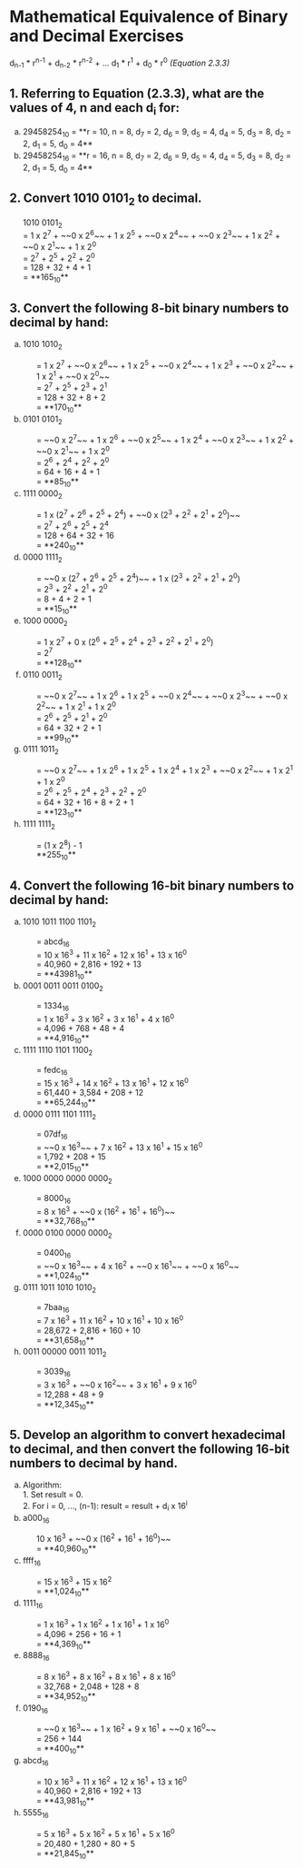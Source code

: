 # Mathematical Equivalence of Binary and Decimal Exercises

d<sub>n-1</sub> * r<sup>n-1</sup> + d<sub>n-2</sub> * r<sup>n-2</sup> + ... d<sub>1</sub> * r<sup>1</sup> + d<sub>0</sub> * r<sup>0</sup> _(Equation 2.3.3)_

## 1. Referring to Equation (2.3.3), what are the values of 4, n and each d<sub>i</sub> for:
  <ol class="alpha-sub-list">
    <li> 29458254<sub>10</sub> = **r = 10, n = 8, d<sub>7</sub> = 2, d<sub>6</sub> = 9, d<sub>5</sub> = 4, d<sub>4</sub> = 5, d<sub>3</sub> = 8, d<sub>2</sub> = 2, d<sub>1</sub> = 5, d<sub>0</sub> = 4**</li>
    <li> 29458254<sub>16</sub> = **r = 16, n = 8, d<sub>7</sub> = 2, d<sub>6</sub> = 9, d<sub>5</sub> = 4, d<sub>4</sub> = 5, d<sub>3</sub> = 8, d<sub>2</sub> = 2, d<sub>1</sub> = 5, d<sub>0</sub> = 4**</li>
  </ol>

## 2. Convert 1010 0101<sub>2</sub> to decimal.
  <ol class="equation-steps">
    <li> 1010 0101<sub>2</sub></li>
    <li> = 1 x 2<sup>7</sup> + ~~0 x 2<sup>6</sup>~~ + 1 x 2<sup>5</sup> + ~~0 x 2<sup>4</sup>~~ + ~~0 x 2<sup>3</sup>~~ + 1 x 2<sup>2</sup> + ~~0 x 2<sup>1</sup>~~ + 1 x 2<sup>0</sup></li>
    <li> = 2<sup>7</sup> + 2<sup>5</sup> + 2<sup>2</sup> + 2<sup>0</sup></li>
    <li> = 128 + 32 + 4 + 1</li>
    <li> = **165<sub>10</sub>**</li>
  </ol>

## 3. Convert the following 8-bit binary numbers to decimal by hand:
  <ol class="alpha-sub-list">
    <li> 1010 1010<sub>2</sub></li>
      <ol class="equation-steps">
        <li> = 1 x 2<sup>7</sup> + ~~0 x 2<sup>6</sup>~~ + 1 x 2<sup>5</sup> + ~~0 x 2<sup>4</sup>~~ + 1 x 2<sup>3</sup> + ~~0 x 2<sup>2</sup>~~ + 1 x 2<sup>1</sup> + ~~0 x 2<sup>0</sup>~~</li>
        <li> = 2<sup>7</sup> + 2<sup>5</sup> + 2<sup>3</sup> + 2<sup>1</sup></li>
        <li> = 128 + 32 + 8 + 2</li>
        <li> = **170<sub>10</sub>**</li>
      </ol>
    <li> 0101 0101<sub>2</sub></li>
      <ol class="equation-steps">
        <li> = ~~0 x 2<sup>7</sup>~~ + 1 x 2<sup>6</sup> + ~~0 x 2<sup>5</sup>~~ + 1 x 2<sup>4</sup> + ~~0 x 2<sup>3</sup>~~ + 1 x 2<sup>2</sup> + ~~0 x 2<sup>1</sup>~~ + 1 x 2<sup>0</sup></li>
        <li> = 2<sup>6</sup> + 2<sup>4</sup> + 2<sup>2</sup> + 2<sup>0</sup></li>
        <li> = 64 + 16 + 4 + 1</li>
        <li> = **85<sub>10</sub>**</li>
      </ol>
    <li> 1111 0000<sub>2</sub></li>
      <ol class="equation-steps">
        <li> = 1 x (2<sup>7</sup> + 2<sup>6</sup> + 2<sup>5</sup> + 2<sup>4</sup>) + ~~0 x (2<sup>3</sup> + 2<sup>2</sup> + 2<sup>1</sup> + 2<sup>0</sup>)~~</li>
        <li> = 2<sup>7</sup> + 2<sup>6</sup> + 2<sup>5</sup> + 2<sup>4</sup></li>
        <li> = 128 + 64 + 32 + 16</li>
        <li> = **240<sub>10</sub>**</li>
      </ol>
    <li> 0000 1111<sub>2</sub></li>
      <ol class="equation-steps">
        <li> = ~~0 x (2<sup>7</sup> + 2<sup>6</sup> + 2<sup>5</sup> + 2<sup>4</sup>)~~ + 1 x (2<sup>3</sup> + 2<sup>2</sup> + 2<sup>1</sup> + 2<sup>0</sup>)</li>
        <li> = 2<sup>3</sup> + 2<sup>2</sup> + 2<sup>1</sup> + 2<sup>0</sup></li>
        <li> = 8 + 4 + 2 + 1</li>
        <li> = **15<sub>10</sub>**</li>
      </ol>
    <li> 1000 0000<sub>2</sub></li>
      <ol class="equation-steps">
        <li> = 1 x 2<sup>7</sup> + 0 x (2<sup>6</sup> + 2<sup>5</sup> + 2<sup>4</sup> + 2<sup>3</sup> + 2<sup>2</sup> + 2<sup>1</sup> + 2<sup>0</sup>)</li>
        <li> = 2<sup>7</sup></li>
        <li> = **128<sub>10</sub>**</li>
      </ol>
    <li> 0110 0011<sub>2</sub></li>
      <ol class="equation-steps">
        <li> = ~~0 x 2<sup>7</sup>~~ + 1 x 2<sup>6</sup> + 1 x 2<sup>5</sup> + ~~0 x 2<sup>4</sup>~~ + ~~0 x 2<sup>3</sup>~~ + ~~0 x 2<sup>2</sup>~~ + 1 x 2<sup>1</sup> + 1 x 2<sup>0</sup></li>
        <li> = 2<sup>6</sup> + 2<sup>5</sup> + 2<sup>1</sup> + 2<sup>0</sup></li>
        <li> = 64 + 32 + 2 + 1</li>
        <li> = **99<sub>10</sub>**</li>
      </ol>
    <li> 0111 1011<sub>2</sub></li>
      <ol class="equation-steps">
        <li> = ~~0 x 2<sup>7</sup>~~ + 1 x 2<sup>6</sup> + 1 x 2<sup>5</sup> + 1 x 2<sup>4</sup> + 1 x 2<sup>3</sup> + ~~0 x 2<sup>2</sup>~~ + 1 x 2<sup>1</sup> + 1 x 2<sup>0</sup></li>
        <li> = 2<sup>6</sup> + 2<sup>5</sup> + 2<sup>4</sup> + 2<sup>3</sup> + 2<sup>2</sup> + 2<sup>0</sup></li>
        <li> = 64 + 32 + 16 + 8 + 2 + 1</li>
        <li> = **123<sub>10</sub>**</li>
      </ol>
    <li> 1111 1111<sub>2</sub></li>
      <ol class="equation-steps">
        <li> = (1 x 2<sup>8</sup>) - 1</sup></li>
        <li> **255<sub>10</sub>**</li>
      </ol>
  </ol>

## 4. Convert the following 16-bit binary numbers to decimal by hand:
  <ol class="alpha-sub-list">
    <li> 1010 1011 1100 1101<sub>2</sub></li>
      <ol class="equation-steps">
        <li> = abcd<sub>16</sub></li>
        <li> = 10 x 16<sup>3</sup> + 11 x 16<sup>2</sup> + 12 x 16<sup>1</sup> + 13 x 16<sup>0</sup></li>
        <li> = 40,960 + 2,816 + 192 + 13</li>
        <li> = **43981<sub>10</sub>**</li>
      </ol>
    <li> 0001 0011 0011 0100<sub>2</sub></li>
      <ol class="equation-steps">
        <li> = 1334<sub>16</sub></li>
        <li> = 1 x 16<sup>3</sup> + 3 x 16<sup>2</sup> + 3 x 16<sup>1</sup> + 4 x 16<sup>0</sup></li>
        <li> = 4,096 + 768 + 48 + 4</li>
        <li> = **4,916<sub>10</sub>**</li>
      </ol>
    <li> 1111 1110 1101 1100<sub>2</sub></li>
      <ol class="equation-steps">
        <li> = fedc<sub>16</sub></li>
        <li> = 15 x 16<sup>3</sup> + 14 x 16<sup>2</sup> + 13 x 16<sup>1</sup> + 12 x 16<sup>0</sup></li>
        <li> = 61,440 + 3,584 + 208 + 12</li>
        <li> = **65,244<sub>10</sub>**</li>
      </ol>
    <li> 0000 0111 1101 1111<sub>2</sub></li>
      <ol class="equation-steps">
        <li> = 07df<sub>16</sub></li>
        <li> = ~~0 x 16<sup>3</sup>~~ + 7 x 16<sup>2</sup> + 13 x 16<sup>1</sup> + 15 x 16<sup>0</sup></li>
        <li> = 1,792 + 208 + 15</li>
        <li> = **2,015<sub>10</sub>**</li>
      </ol>
    <li> 1000 0000 0000 0000<sub>2</sub></li>
      <ol class="equation-steps">
        <li> = 8000<sub>16</sub></li>
        <li> = 8 x 16<sup>3</sup> + ~~0 x (16<sup>2</sup> + 16<sup>1</sup> + 16<sup>0</sup>)~~</li>
        <li> = **32,768<sub>10</sub>**</li>
      </ol>
    <li> 0000 0100 0000 0000<sub>2</sub></li>
      <ol class="equation-steps">
        <li> = 0400<sub>16</sub></li>
        <li> = ~~0 x 16<sup>3</sup>~~ + 4 x 16<sup>2</sup> + ~~0 x 16<sup>1</sup>~~ + ~~0 x 16<sup>0</sup>~~</li>
        <li> = **1,024<sub>10</sub>**</li>
      </ol>
    <li> 0111 1011 1010 1010<sub>2</sub></li>
      <ol class="equation-steps">
        <li> = 7baa<sub>16</sub></li>
        <li> = 7 x 16<sup>3</sup> + 11 x 16<sup>2</sup> + 10 x 16<sup>1</sup> + 10 x 16<sup>0</sup></li>
        <li> = 28,672 + 2,816 + 160 + 10</li>
        <li> = **31,658<sub>10</sub>**</li>
      </ol>
    <li> 0011 00000 0011 1011<sub>2</sub></li>
      <ol class="equation-steps">
        <li> = 3039<sub>16</sub></li>
        <li> = 3 x 16<sup>3</sup> + ~~0 x 16<sup>2</sup>~~ + 3 x 16<sup>1</sup> + 9 x 16<sup>0</sup></li>
        <li> = 12,288 + 48 + 9</li>
        <li> = **12,345<sub>10</sub>**</li>
      </ol>
  </ol>

## 5. Develop an algorithm to convert hexadecimal to decimal, and then convert the following 16-bit numbers to decimal by hand.
  <ol class="alpha-sub-list">
    <li>Algorithm:</li>
      1. Set result = 0.<br>
      2. For i = 0, ..., (n-1): result = result + d<sub>i</sub> x 16<sup>i</sup><br>
    <li>a000<sub>16</sub></li>
      <ol class="equation-steps">
        <li> 10 x 16<sup>3</sup> + ~~0 x (16<sup>2</sup> + 16<sup>1</sup> + 16<sup>0</sup>)~~</li>
        <li> = **40,960<sub>10</sub>**</li>
      </ol>
    <li> ffff<sub>16</sub></li>
      <ol class="equation-steps">
        <li> = 15 x 16<sup>3</sup> + 15 x 16<sup>2</sup></li>
        <li> = **1,024<sub>10</sub>**</li>
      </ol>
    <li> 1111<sub>16</sub></li>
      <ol class="equation-steps">
        <li>= 1 x 16<sup>3</sup> + 1 x 16<sup>2</sup> + 1 x 16<sup>1</sup> + 1 x 16<sup>0</sup></li>
        <li> = 4,096 + 256 + 16 + 1</li>
        <li> = **4,369<sub>10</sub>**</li>
      </ol>
    <li> 8888<sub>16</sub></li>
      <ol class="equation-steps">
        <li> = 8 x 16<sup>3</sup> + 8 x 16<sup>2</sup> + 8 x 16<sup>1</sup> + 8 x 16<sup>0</sup></li>
        <li> = 32,768 + 2,048 + 128 + 8</li>
        <li> = **34,952<sub>10</sub>**</li>
      </ol>
    <li> 0190<sub>16</sub></li>
      <ol class="equation-steps">
        <li> = ~~0 x 16<sup>3</sup>~~ + 1 x 16<sup>2</sup> + 9 x 16<sup>1</sup> + ~~0 x 16<sup>0</sup>~~</li>
        <li> = 256 + 144</li>
        <li> = **400<sub>10</sub>**</li>
      </ol>
    <li> abcd<sub>16</sub></li>
      <ol class="equation-steps">
        <li> = 10 x 16<sup>3</sup> + 11 x 16<sup>2</sup> + 12 x 16<sup>1</sup> + 13 x 16<sup>0</sup></li>
        <li> = 40,960 + 2,816 + 192 + 13</li>
        <li> = **43,981<sub>10</sub>**</li>
      </ol>
    <li> 5555<sub>16</sub></li>
      <ol class="equation-steps">
        <li> = 5 x 16<sup>3</sup> + 5 x 16<sup>2</sup> + 5 x 16<sup>1</sup> + 5 x 16<sup>0</sup></li>
        <li> = 20,480 + 1,280 + 80 + 5</li>
        <li> = **21,845<sub>10</sub>**</li>
      </ol>
  </ol>


<style type="text/css">
  .alpha-sub-list {
    list-style-type: lower-alpha;
  }
  .equation-steps {
    list-style-type: none;
  }
</style>

